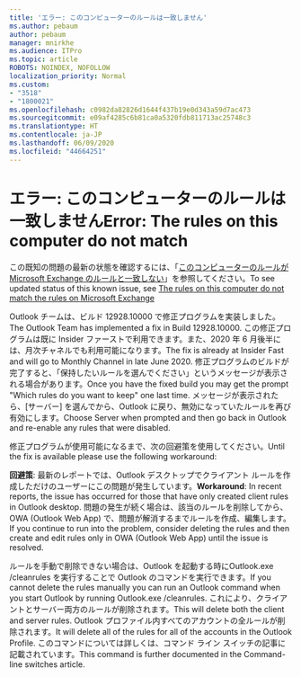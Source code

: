 ```yaml
---
title: 'エラー: このコンピューターのルールは一致しません'
ms.author: pebaum
author: pebaum
manager: mnirkhe
ms.audience: ITPro
ms.topic: article
ROBOTS: NOINDEX, NOFOLLOW
localization_priority: Normal
ms.custom:
- "3518"
- "1800021"
ms.openlocfilehash: c0982da82826d1644f437b19e0d343a59d7ac473
ms.sourcegitcommit: e09af4285c6b81ca0a5320fdb811713ac25748c3
ms.translationtype: HT
ms.contentlocale: ja-JP
ms.lasthandoff: 06/09/2020
ms.locfileid: "44664251"
---
```

# <a name="error-the-rules-on-this-computer-do-not-match"></a><span data-ttu-id="2a937-102">エラー: このコンピューターのルールは一致しません</span><span class="sxs-lookup"><span data-stu-id="2a937-102">Error: The rules on this computer do not match</span></span>

<span data-ttu-id="2a937-103">この既知の問題の最新の状態を確認するには、「[このコンピューターのルールが Microsoft Exchange のルールと一致しない](https://support.office.com/article/d032e037-b224-429e-b325-633afde9b5f0)」を参照してください。</span><span class="sxs-lookup"><span data-stu-id="2a937-103">To see updated status of this known issue, see [The rules on this computer do not match the rules on Microsoft Exchange](https://support.office.com/article/d032e037-b224-429e-b325-633afde9b5f0)</span></span>

<span data-ttu-id="2a937-104">Outlook チームは、ビルド 12928.10000 で修正プログラムを実装しました。</span><span class="sxs-lookup"><span data-stu-id="2a937-104">The Outlook Team has implemented a fix in Build 12928.10000.</span></span> <span data-ttu-id="2a937-105">この修正プログラムは既に Insider ファーストで利用できます。また、2020 年 6 月後半には、月次チャネルでも利用可能になります。</span><span class="sxs-lookup"><span data-stu-id="2a937-105">The fix is already at Insider Fast and will go to Monthly Channel in late June 2020.</span></span> <span data-ttu-id="2a937-106">修正プログラムのビルドが完了すると、「保持したいルールを選んでください」というメッセージが表示される場合があります。</span><span class="sxs-lookup"><span data-stu-id="2a937-106">Once you have the fixed build you may get the prompt "Which rules do you want to keep" one last time.</span></span> <span data-ttu-id="2a937-107">メッセージが表示されたら、[サーバー] を選んでから、Outlook に戻り、無効になっていたルールを再び有効にします。</span><span class="sxs-lookup"><span data-stu-id="2a937-107">Choose Server when prompted and then go back in Outlook and re-enable any rules that were disabled.</span></span>

<span data-ttu-id="2a937-108">修正プログラムが使用可能になるまで、次の回避策を使用してください。</span><span class="sxs-lookup"><span data-stu-id="2a937-108">Until the fix is available please use the following workaround:</span></span>

<span data-ttu-id="2a937-109">**回避策**: 最新のレポートでは、Outlook デスクトップでクライアント ルールを作成しただけのユーザーにこの問題が発生しています。</span><span class="sxs-lookup"><span data-stu-id="2a937-109">**Workaround**: In recent reports, the issue has occurred for those that have only created client rules in Outlook desktop.</span></span> <span data-ttu-id="2a937-110">問題の発生が続く場合は、該当のルールを削除してから、OWA (Outlook Web App) で、問題が解消するまでルールを作成、編集します。</span><span class="sxs-lookup"><span data-stu-id="2a937-110">If you continue to run into the problem, consider deleting the rules and then create and edit rules only in OWA (Outlook Web App) until the issue is resolved.</span></span>

<span data-ttu-id="2a937-111">ルールを手動で削除できない場合は、Outlook を起動する時にOutlook.exe /cleanrules を実行することで Outlook のコマンドを実行できます。</span><span class="sxs-lookup"><span data-stu-id="2a937-111">If you cannot delete the rules manually you can run an Outlook command when you start Outlook by running Outlook.exe /cleanrules.</span></span> <span data-ttu-id="2a937-112">これにより、クライアントとサーバー両方のルールが削除されます。</span><span class="sxs-lookup"><span data-stu-id="2a937-112">This will delete both the client and server rules.</span></span> <span data-ttu-id="2a937-113">Outlook プロファイル内すべてのアカウントの全ルールが削除されます。</span><span class="sxs-lookup"><span data-stu-id="2a937-113">It will delete all of the rules for all of the accounts in the Outlook Profile.</span></span> <span data-ttu-id="2a937-114">このコマンドについては詳しくは、コマンド ライン スイッチの記事に記載されています。</span><span class="sxs-lookup"><span data-stu-id="2a937-114">This command is further documented in the Command-line switches article.</span></span>

